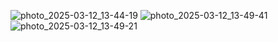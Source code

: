 
![photo_2025-03-12_13-44-19](https://github.com/user-attachments/assets/e7fee822-2eea-4287-a264-f481e572221a)
![photo_2025-03-12_13-49-41](https://github.com/user-attachments/assets/973bf4b4-4824-420a-a851-3616f8f43ad4)
![photo_2025-03-12_13-49-21](https://github.com/user-attachments/assets/fd9bdb68-b5b8-4786-b94a-867206c198d7)
